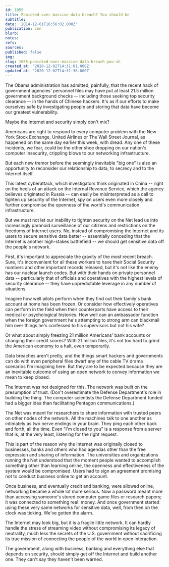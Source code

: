```yaml
---
id: 1055
title: Panicked over massive data breach? You should be
subtitle: 
date: '2014-12-01T16:56:02.000Z'
publication: cnn
blurb: 
notes: 
refs: 
sources: 
published: false
img: 
slug: 1055-panicked-over-massive-data-breach-you-sh
created_at: '2020-12-02T14:31:01.000Z'
updated_at: '2020-12-02T14:31:36.000Z'
---
```

The Obama administration has admitted, painfully, that the recent hack of government agencies' personnel files may have put at least 21.5 million government background checks -- including those seeking top security clearance -- in the hands of Chinese hackers. It's as if our efforts to make ourselves safe by investigating people and storing that data have become our greatest vulnerability.

Maybe the Internet and security simply don't mix?

Americans are right to respond to every computer problem with the New York Stock Exchange, United Airlines or The Wall Street Journal, as happened on the same day earlier this week, with dread. Any one of these incidents, we fear, could be the other shoe dropping on our nation's computer insecurity, crippling blows to our networking infrastructure.

But each new tremor before the seemingly inevitable "big one" is also an opportunity to reconsider our relationship to data, to secrecy and to the Internet itself.

This latest cyberattack, which investigators think originated in China -- right on the heels of an attack on the Internal Revenue Service, which the agency believes originated in Russia -- can easily be misinterpreted as a call to tighten up security of the Internet, spy on users even more closely and further compromise the openness of the world's communication infrastructure.

But we must not let our inability to tighten security on the Net lead us into increasingly paranoid surveillance of our citizens and restrictions on the freedoms of Internet users. No, instead of compromising the Internet and its users to secure sensitive data better -- essentially conceding that the Internet is another high-stakes battlefield -- we should get sensitive data off the people's network.

First, it's important to appreciate the gravity of the most recent breach. Sure, it's inconvenient for all these workers to have their Social Security numbers and other important records released, but it's not like the enemy has our nuclear launch codes. But with their hands on private personnel data -- particularly that of officials and operatives with the highest levels of security clearance -- they have unpredictable leverage in any number of situations.

Imagine how well pilots perform when they find out their family's bank account at home has been frozen. Or consider how effectively operatives can perform in the field when their counterparts have access to their medical or psychological histories. How well can an ambassador function when the foreign government he's attempting to strong arm can blackmail him over things he's confessed to his supervisors but not his wife?

Or what about simply freezing 21 million Americans' bank accounts or changing their credit scores? With 21 million files, it's not too hard to grind the American economy to a halt, even temporarily.

Data breaches aren't pretty, and the things smart hackers and governments can do with even peripheral files dwarf any of the cable TV drama scenarios I'm imagining here. But they are to be expected because they are an inevitable outcome of using an open network to convey information we mean to keep closed.

The Internet was not designed for this. The network was built on the presumption of trust. (Don't overestimate the Defense Department's role in building the thing. The computer scientists the Defense Department funded had a bigger idea than facilitating Pentagon communications.)

The Net was meant for researchers to share information with trusted peers on other nodes of the network. All the machines talk to one another as intimately as two nerve endings in your brain. They ping each other back and forth, all the time. Even "I'm closed to you" is a response from a server that is, at the very least, listening for the right request.

This is part of the reason why the Internet was originally closed to businesses, banks and others who had agendas other than the free expression and sharing of information. The universities and organizations running the Net understood that the moment people wanted to accomplish something other than learning online, the openness and effectiveness of the system would be compromised. Users had to sign an agreement promising not to conduct business online to get an account.

Once business, and eventually credit and banking, were allowed online, networking became a whole lot more serious. Now a password meant more than accessing someone's stored computer game files or research papers; it was connected to something real: money. And once government started using these very same networks for sensitive data, well, from then on the clock was ticking. We've gotten the alarm.

The Internet may look big, but it is a fragile little network. It can hardly handle the stress of streaming video without compromising its legacy of neutrality, much less the secrets of the U.S. government without sacrificing its true mission of connecting the people of the world in open interaction.

The government, along with business, banking and everything else that depends on security, should simply get off the Internet and build another one. They can't say they haven't been warned.
